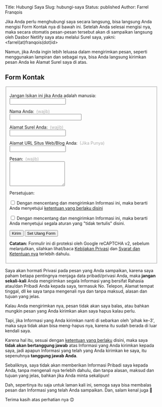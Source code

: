 Title: Hubungi Saya
Slug: hubungi-saya
Status: published
Author: Farrel Franqois

<style>
    article input[type="text"], article input[type="email"], article input[type="url"] {
      width: 50%;
      box-sizing: border-box;
      margin-bottom: .75em;
    }

    article textarea {
      width: 50%;
      box-sizing: border-box;
      margin-bottom: .75em;
    }

    label.guide-text {
      color: #AAA;
      margin-left: .25em;
      font-weight: 400;
    }

    article p.hidden {
      display: none;
      visibility: hidden;
      opacity: 0;
    }
</style>

Jika Anda perlu menghubungi saya secara langsung, bisa langsung Anda mengisi Form Kontak nya di bawah ini. Setelah Anda selesai mengisi nya, maka secara otomatis pesan-pesan tersebut akan di sampaikan langsung oleh Dasbor Netlify saya atau melalui Surel saya, yakni: &lt;farrel(at)franqois(dot)id&gt;

Namun, jika Anda ingin lebih leluasa dalam mengirimkan pesan, seperti menggunakan lampiran dan sebagai nya, bisa Anda langsung kirimkan pesan Anda ke Alamat Surel saya di atas.

## Form Kontak
<form name="contact" class="contact-form" id="contact-form" method="POST" data-netlify="true" netlify-recaptcha="true" netlify-honeypot="bot-field">
    <fieldset>
        <p class="hidden">
          <label>Jangan Isikan ini jika Anda adalah manusia: </label><br>
          <input name="bot-field" />
        </p>
        <p>
          <label>Nama Anda: </label> <label class="guide-text">(wajib)</label><br>
          <input type="text" style="width: 50%;" name="name" required />
        </p>
        <p>
          <label>Alamat Surel Anda:</label> <label class="guide-text">(wajib)</label><br>
          <input type="email" name="email" required />
        </p>
        <p>
          <label>Alamat URL Situs Web/Blog Anda: <label class="guide-text">(Jika Punya)</label><br>
          <input type="url" name="url" />
        </p>
        <p>
          <label>Pesan: </label> <label class="guide-text">(wajib)</label><br>
          <textarea name="message" rows="5" required></textarea>
        </p>
        <p>
          <label>Persetujuan: </label>
          <p>
            <input type="checkbox" name="terms" value="agree" required> <label>Dengan mencentang dan mengirimkan Informasi ini, maka berarti Anda menyetujui <a href="https://farrel.franqois.id/ketentuan-hukum-dan-sanggahan">ketentuan yang berlaku disini</a></label>
          </p>
          <p>
            <input type="checkbox" name="morality" value="agree" required> <label>Dengan mencentang dan mengirimkan Informasi ini, maka berarti Anda menyetujui segala aturan yang "tidak tertulis" disini.</label>
          </p>
        </p>
        <p>
          <div class="control">
            <button type="submit" id="submit">Kirim</button> 
            <button type="reset">Set Ulang Form</button>
          </div>
        </p>
        <p>
          <label style="font-weight: bold;">Catatan:</label> Formulir ini di proteksi oleh Google reCAPTCHA v2, sebelum melanjutkan, silahkan lihat/baca <a class="p__a" href="https://www.google.com/intl/en/policies/privacy/" target="_blank" rel="external">Kebijakan Privasi</a> dan <a class="p__a" href="https://www.google.com/intl/en/policies/terms/" target="_blank" rel="external">Syarat dan Ketentuan nya</a> terlebih dahulu.
        </p>
    </fieldset>
</form>


Saya akan hormati Privasi pada pesan yang Anda sampaikan, karena saya paham betapa pentingnya menjaga data pribadi/privasi Anda, maka **jangan sekali-kali** Anda mengirimkan segala Informasi yang bersifat Rahasia atau/dan Pribadi Anda kepada saya, termasuk No. Telepon, Alamat tempat tinggal, dll ke saya tanpa mengenali nya dan tanpa maksud, alasan dan tujuan yang jelas. 

Kalau Anda mengirimkan nya, pesan tidak akan saya balas, atau bahkan mungkin pesan yang Anda kirimkan akan saya hapus kalau perlu. 

Tapi, jika Informasi yang Anda kirimkan nanti di sebarkan oleh 'pihak ke-3', maka saya tidak akan bisa meng-hapus nya, karena itu sudah berada di luar kendali saya. 

Karena hal itu, sesuai dengan [ketentuan yang berlaku]({filename}/pages/ketentuan-hukum-dan-sanggahan.md) disini, maka saya **tidak akan bertanggung jawab** atas Informasi yang Anda kirimkan kepada saya, jadi apapun Informasi yang telah yang Anda kirimkan ke saya, itu sepenuhnya **tanggung jawab Anda**.

Sebaliknya, saya tidak akan memberikan Informasi Pribadi saya kepada Anda, tanpa mengenali nya terlebih dahulu, dan tanpa alasan, maksud dan tujuan yang jelas, bahkan jika Anda minta sekalipun!

Dah, sepertinya itu saja untuk laman kali ini, semoga saya bisa membalas pesan dan Informasi yang telah Anda sampaikan. Dan, salam kenal juga :slightly_smiling_face:

Terima kasih atas perhatian nya :blush:
